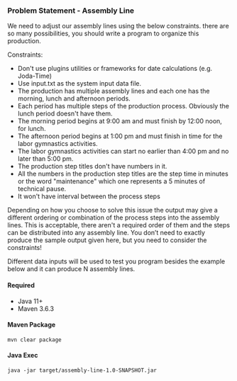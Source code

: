 ### Problem Statement - Assembly Line

We need to adjust our assembly lines using the below constraints.
there are so many possibilities, you should write a program to organize this production.

Constraints:
- Don't use plugins utilities or frameworks for date calculations (e.g. Joda-Time)
- Use input.txt as the system input data file.
- The production has multiple assembly lines and each one has the morning, lunch and afternoon periods.
- Each period has multiple steps of the production process. Obviously the lunch period doesn't have them.
- The morning period begins at 9:00 am and must finish by 12:00 noon, for lunch.
- The afternoon period begins at 1:00 pm and must finish in time for the labor gymnastics activities.
- The labor gymnastics activities can start no earlier than 4:00 pm and no later than 5:00 pm.
- The production step titles don't have numbers in it.
- All the numbers in the production step titles are the step time in minutes or the word "maintenance" which one represents a 5 minutes of technical pause.
- It won't have interval between the process steps

Depending on how you choose to solve this issue the output may give a different ordering or combination of the process steps into the assembly lines. This is acceptable, there aren't a required order of them and the steps can be distributed into any assembly line. 
You don’t need to exactly produce the sample output given here, but you need to consider the constraints!

Different data inputs will be used to test you program besides the example below and it can produce N assembly lines.

#### Required
- Java 11+
- Maven 3.6.3

#### Maven Package
```
mvn clear package
```
#### Java Exec
```
java -jar target/assembly-line-1.0-SNAPSHOT.jar
```